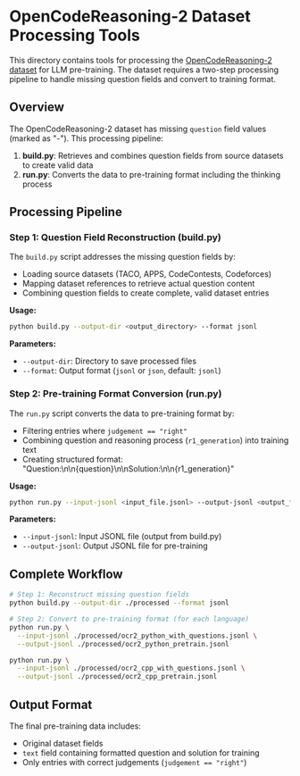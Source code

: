 # OpenCodeReasoning-2 Dataset Processing Tools

This directory contains tools for processing the [OpenCodeReasoning-2 dataset](https://huggingface.co/datasets/nvidia/OpenCodeReasoning-2) for LLM pre-training. The dataset requires a two-step processing pipeline to handle missing question fields and convert to training format.

## Overview

The OpenCodeReasoning-2 dataset has missing `question` field values (marked as "-"). This processing pipeline:

1. **build.py**: Retrieves and combines question fields from source datasets to create valid data
2. **run.py**: Converts the data to pre-training format including the thinking process

## Processing Pipeline

### Step 1: Question Field Reconstruction (build.py)

The `build.py` script addresses the missing question fields by:
- Loading source datasets (TACO, APPS, CodeContests, Codeforces)
- Mapping dataset references to retrieve actual question content
- Combining question fields to create complete, valid dataset entries

**Usage:**
```bash
python build.py --output-dir <output_directory> --format jsonl
```

**Parameters:**
- `--output-dir`: Directory to save processed files
- `--format`: Output format (`jsonl` or `json`, default: `jsonl`)

### Step 2: Pre-training Format Conversion (run.py)

The `run.py` script converts the data to pre-training format by:
- Filtering entries where `judgement == "right"`
- Combining question and reasoning process (`r1_generation`) into training text
- Creating structured format: "Question:\n\n{question}\n\nSolution:\n\n{r1_generation}"

**Usage:**
```bash
python run.py --input-jsonl <input_file.jsonl> --output-jsonl <output_file.jsonl>
```

**Parameters:**
- `--input-jsonl`: Input JSONL file (output from build.py)
- `--output-jsonl`: Output JSONL file for pre-training

## Complete Workflow

```bash
# Step 1: Reconstruct missing question fields
python build.py --output-dir ./processed --format jsonl

# Step 2: Convert to pre-training format (for each language)
python run.py \
  --input-jsonl ./processed/ocr2_python_with_questions.jsonl \
  --output-jsonl ./processed/ocr2_python_pretrain.jsonl

python run.py \
  --input-jsonl ./processed/ocr2_cpp_with_questions.jsonl \
  --output-jsonl ./processed/ocr2_cpp_pretrain.jsonl
```

## Output Format

The final pre-training data includes:
- Original dataset fields
- `text` field containing formatted question and solution for training
- Only entries with correct judgements (`judgement == "right"`)
